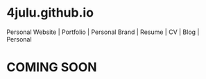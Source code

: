 # 4julu.github.io
Personal Website | Portfolio | Personal Brand | Resume | CV | Blog | Personal

# COMING SOON
